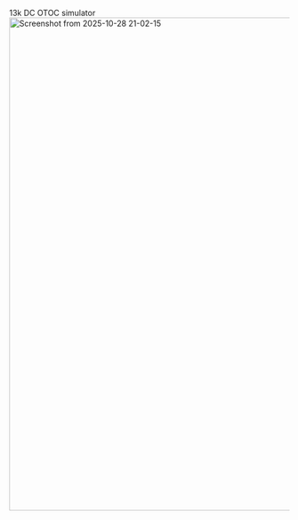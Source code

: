 13k DC OTOC simulator 
<img width="1327" height="886" alt="Screenshot from 2025-10-28 21-02-15" src="https://github.com/user-attachments/assets/9ea55dd4-229c-4583-8593-5bed692a672a" />

